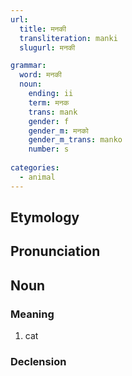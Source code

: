 ```yaml
---
url:
  title: मनकी
  transliteration: manki
  slugurl: मनकी

grammar:
  word: मनकी
  noun:
    ending: ii
    term: मनक
    trans: mank
    gender: f
    gender_m: मनको
    gender_m_trans: manko
    number: s
    
categories: 
  - animal
---
```


## Etymology

## Pronunciation

## Noun
### Meaning
1. cat


### Declension
<noun-decl :grammar="grammar"></noun-decl>